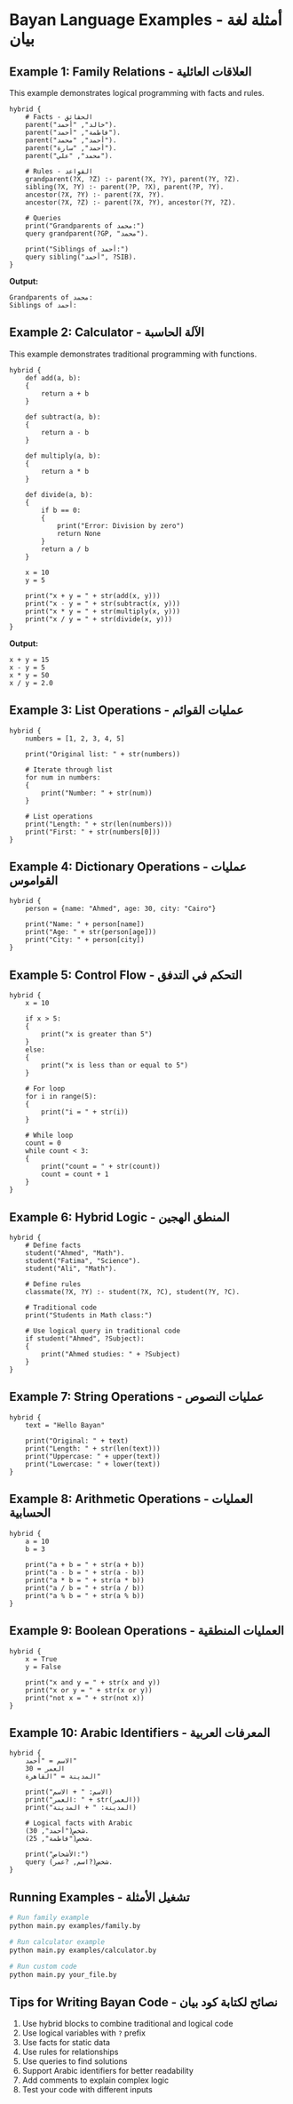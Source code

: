 # Bayan Language Examples - أمثلة لغة بيان

## Example 1: Family Relations - العلاقات العائلية

This example demonstrates logical programming with facts and rules.

```bayan
hybrid {
    # Facts - الحقائق
    parent("خالد", "أحمد").
    parent("فاطمة", "أحمد").
    parent("أحمد", "محمد").
    parent("أحمد", "سارة").
    parent("محمد", "علي").
    
    # Rules - القواعد
    grandparent(?X, ?Z) :- parent(?X, ?Y), parent(?Y, ?Z).
    sibling(?X, ?Y) :- parent(?P, ?X), parent(?P, ?Y).
    ancestor(?X, ?Y) :- parent(?X, ?Y).
    ancestor(?X, ?Z) :- parent(?X, ?Y), ancestor(?Y, ?Z).
    
    # Queries
    print("Grandparents of محمد:")
    query grandparent(?GP, "محمد").
    
    print("Siblings of أحمد:")
    query sibling("أحمد", ?SIB).
}
```

**Output:**
```
Grandparents of محمد:
Siblings of أحمد:
```

## Example 2: Calculator - الآلة الحاسبة

This example demonstrates traditional programming with functions.

```bayan
hybrid {
    def add(a, b):
    {
        return a + b
    }
    
    def subtract(a, b):
    {
        return a - b
    }
    
    def multiply(a, b):
    {
        return a * b
    }
    
    def divide(a, b):
    {
        if b == 0:
        {
            print("Error: Division by zero")
            return None
        }
        return a / b
    }
    
    x = 10
    y = 5
    
    print("x + y = " + str(add(x, y)))
    print("x - y = " + str(subtract(x, y)))
    print("x * y = " + str(multiply(x, y)))
    print("x / y = " + str(divide(x, y)))
}
```

**Output:**
```
x + y = 15
x - y = 5
x * y = 50
x / y = 2.0
```

## Example 3: List Operations - عمليات القوائم

```bayan
hybrid {
    numbers = [1, 2, 3, 4, 5]
    
    print("Original list: " + str(numbers))
    
    # Iterate through list
    for num in numbers:
    {
        print("Number: " + str(num))
    }
    
    # List operations
    print("Length: " + str(len(numbers)))
    print("First: " + str(numbers[0]))
}
```

## Example 4: Dictionary Operations - عمليات القواموس

```bayan
hybrid {
    person = {name: "Ahmed", age: 30, city: "Cairo"}
    
    print("Name: " + person[name])
    print("Age: " + str(person[age]))
    print("City: " + person[city])
}
```

## Example 5: Control Flow - التحكم في التدفق

```bayan
hybrid {
    x = 10
    
    if x > 5:
    {
        print("x is greater than 5")
    }
    else:
    {
        print("x is less than or equal to 5")
    }
    
    # For loop
    for i in range(5):
    {
        print("i = " + str(i))
    }
    
    # While loop
    count = 0
    while count < 3:
    {
        print("count = " + str(count))
        count = count + 1
    }
}
```

## Example 6: Hybrid Logic - المنطق الهجين

```bayan
hybrid {
    # Define facts
    student("Ahmed", "Math").
    student("Fatima", "Science").
    student("Ali", "Math").
    
    # Define rules
    classmate(?X, ?Y) :- student(?X, ?C), student(?Y, ?C).
    
    # Traditional code
    print("Students in Math class:")
    
    # Use logical query in traditional code
    if student("Ahmed", ?Subject):
    {
        print("Ahmed studies: " + ?Subject)
    }
}
```

## Example 7: String Operations - عمليات النصوص

```bayan
hybrid {
    text = "Hello Bayan"
    
    print("Original: " + text)
    print("Length: " + str(len(text)))
    print("Uppercase: " + upper(text))
    print("Lowercase: " + lower(text))
}
```

## Example 8: Arithmetic Operations - العمليات الحسابية

```bayan
hybrid {
    a = 10
    b = 3
    
    print("a + b = " + str(a + b))
    print("a - b = " + str(a - b))
    print("a * b = " + str(a * b))
    print("a / b = " + str(a / b))
    print("a % b = " + str(a % b))
}
```

## Example 9: Boolean Operations - العمليات المنطقية

```bayan
hybrid {
    x = True
    y = False
    
    print("x and y = " + str(x and y))
    print("x or y = " + str(x or y))
    print("not x = " + str(not x))
}
```

## Example 10: Arabic Identifiers - المعرفات العربية

```bayan
hybrid {
    الاسم = "أحمد"
    العمر = 30
    المدينة = "القاهرة"
    
    print("الاسم: " + الاسم)
    print("العمر: " + str(العمر))
    print("المدينة: " + المدينة)
    
    # Logical facts with Arabic
    شخص("أحمد", 30).
    شخص("فاطمة", 25).
    
    print("الأشخاص:")
    query شخص(?اسم, ?عمر).
}
```

## Running Examples - تشغيل الأمثلة

```bash
# Run family example
python main.py examples/family.by

# Run calculator example
python main.py examples/calculator.by

# Run custom code
python main.py your_file.by
```

## Tips for Writing Bayan Code - نصائح لكتابة كود بيان

1. Use hybrid blocks to combine traditional and logical code
2. Use logical variables with `?` prefix
3. Use facts for static data
4. Use rules for relationships
5. Use queries to find solutions
6. Support Arabic identifiers for better readability
7. Add comments to explain complex logic
8. Test your code with different inputs


